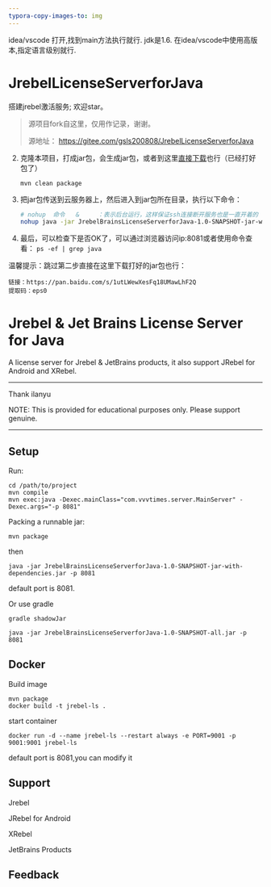 ```yaml
---
typora-copy-images-to: img
---
```



idea/vscode 打开,找到main方法执行就行.
jdk是1.6. 在idea/vscode中使用高版本,指定语言级别就行.


# JrebelLicenseServerforJava

搭建jrebel激活服务; 欢迎star。

> 源项目fork自这里，仅用作记录，谢谢。
>
> 源地址： https://gitee.com/gsls200808/JrebelLicenseServerforJava



2. 克隆本项目，打成jar包，会生成jar包，或者到这里[直接下载]()也行（已经打好包了）

   ```
   mvn clean package
   ```

3. 把jar包传送到云服务器上，然后进入到jar包所在目录，执行以下命令：

   ```bash
   # nohup  命令   &     ：表示后台运行，这样保证ssh连接断开服务也是一直开着的
   nohup java -jar JrebelBrainsLicenseServerforJava-1.0-SNAPSHOT-jar-with-dependencies.jar -p 8081 &
   ```

4. 最后，可以检查下是否OK了，可以通过浏览器访问ip:8081或者使用命令查看：  `ps -ef | grep java`

温馨提示：跳过第二步直接在这里下载打好的jar包也行：

```
链接：https://pan.baidu.com/s/1utLWewXesFq18UMawLhF2Q 
提取码：eps0
```



# Jrebel & Jet Brains License Server for Java

A license server for Jrebel & JetBrains products, it also support JRebel for Android and XRebel.

***
Thank ilanyu

NOTE: This is provided for educational purposes only. Please support genuine.
***
## Setup
Run:
```
cd /path/to/project
mvn compile 
mvn exec:java -Dexec.mainClass="com.vvvtimes.server.MainServer" -Dexec.args="-p 8081"
```
Packing a runnable jar:
```
mvn package
```
then
```
java -jar JrebelBrainsLicenseServerforJava-1.0-SNAPSHOT-jar-with-dependencies.jar -p 8081
```
default port is 8081.

Or use gradle
```
gradle shadowJar

java -jar JrebelBrainsLicenseServerforJava-1.0-SNAPSHOT-all.jar -p 8081
```
## Docker
Build image
```
mvn package 
docker build -t jrebel-ls .
```

start container
```
docker run -d --name jrebel-ls --restart always -e PORT=9001 -p 9001:9001 jrebel-ls
```
default port is 8081,you can modify it
## Support

Jrebel

JRebel for Android

XRebel

JetBrains Products

## Feedback




